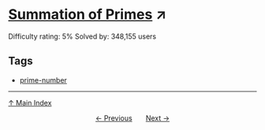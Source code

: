 # [Summation of Primes](https://projecteuler.net/problem=10) ↗️

Difficulty rating: 5%
Solved by: 348,155 users
## Tags

- [prime-number](../tags/prime-number.md)



---

[↑ Main Index](../README.md)


<div align=center><a href='9.md'>← Previous</a> &nbsp;&nbsp; &nbsp;&nbsp;  <a href='11.md'>Next →</a></div>

